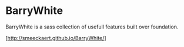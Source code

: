 # BarryWhite

BarryWhite is a sass collection of usefull features built over foundation.

[http://smeeckaert.github.io/BarryWhite/]